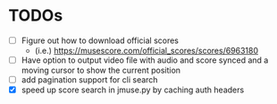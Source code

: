 # TODOs
- [ ] Figure out how to download official scores
  - (i.e.)  https://musescore.com/official_scores/scores/6963180
- [ ] Have option to output video file with audio and score synced and a moving cursor to show the current position
- [ ] add pagination support for cli search
- [x] speed up score search in jmuse.py by caching auth headers